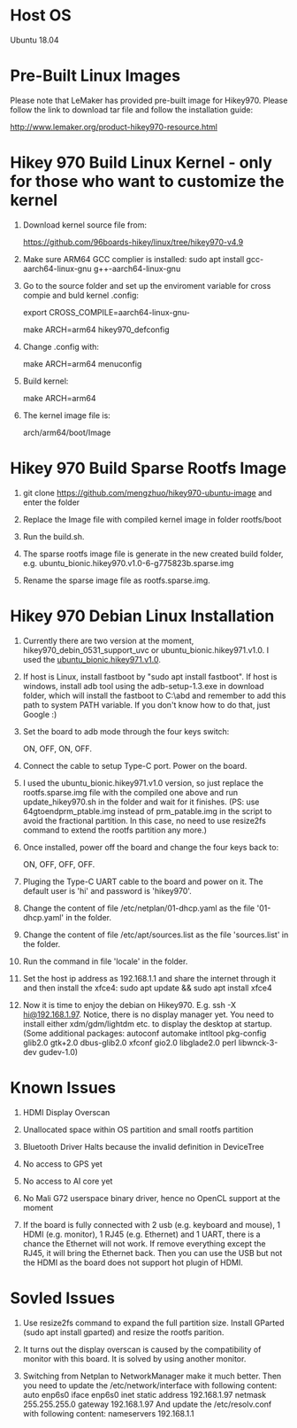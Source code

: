 # Host OS
Ubuntu 18.04

# Pre-Built Linux Images

Please note that LeMaker has provided pre-built image for Hikey970. Please follow the link to download tar file and follow the installation guide:

http://www.lemaker.org/product-hikey970-resource.html

# Hikey 970 Build Linux Kernel - only for those who want to customize the kernel

1. Download kernel source file from:

    https://github.com/96boards-hikey/linux/tree/hikey970-v4.9
    
2. Make sure ARM64 GCC complier is installed: 
    sudo apt install gcc-aarch64-linux-gnu g++-aarch64-linux-gnu

3. Go to the source folder and set up the enviroment variable for cross compie and buld kernel .config:

    export CROSS_COMPILE=aarch64-linux-gnu-
    
    make ARCH=arm64 hikey970_defconfig
    
4. Change .config with:

    make ARCH=arm64 menuconfig
    
5. Build kernel:

    make ARCH=arm64 

6. The kernel image file is:

    arch/arm64/boot/Image
    
# Hikey 970 Build Sparse Rootfs Image

1. git clone https://github.com/mengzhuo/hikey970-ubuntu-image and enter the folder

2. Replace the Image file with compiled kernel image in folder rootfs/boot

3. Run the build.sh. 

4. The sparse rootfs image file is generate in the new created build folder, e.g. ubuntu_bionic.hikey970.v1.0-6-g775823b.sparse.img

5. Rename the sparse image file as rootfs.sparse.img.  


# Hikey 970 Debian Linux Installation

1. Currently there are two version at the moment, hikey970_debin_0531_support_uvc or ubuntu_bionic.hikey971.v1.0. I used the [ubuntu_bionic.hikey971.v1.0](https://github.com/mengzhuo/hikey970-ubuntu-image/releases/download/v1.0/ubuntu_bionic.hikey971.v1.0.sparse.img.tar.gz). 

2. If host is Linux, install fastboot by "sudo apt install fastboot". If host is windows, install adb tool using the adb-setup-1.3.exe in download folder, which will install the fastboot to C:\abd and remember to add this path to system PATH variable. If you don't know how to do that, just Google :)

3. Set the board to adb mode through the four keys switch: 

    ON, OFF, ON, OFF. 
    
4. Connect the cable to setup Type-C port. Power on the board.

5. I used the ubuntu_bionic.hikey971.v1.0 version, so just replace the rootfs.sparse.img file with the compiled one above and run update_hikey970.sh in the folder and wait for it finishes. (PS: use 64gtoendprm_ptable.img instead of prm_patable.img in the script to avoid the fractional partition. In this case, no need to use resize2fs command to extend the rootfs partition any more.)

6. Once installed, power off the board and change the four keys back to: 

    ON, OFF, OFF, OFF. 

7. Pluging the Type-C UART cable to the board and power on it. The default user is 'hi' and password is 'hikey970'.

8. Change the content of file /etc/netplan/01-dhcp.yaml as the file '01-dhcp.yaml' in the folder.

9. Change the content of file /etc/apt/sources.list as the file 'sources.list' in the folder.

10. Run the command in file 'locale' in the folder. 

11. Set the host ip address as 192.168.1.1 and share the internet through it and then install the xfce4:
    sudo apt update && sudo apt install xfce4

12. Now it is time to enjoy the debian on Hikey970. E.g. ssh -X hi@192.168.1.97. Notice, there is no display manager yet. You need to install either xdm/gdm/lightdm etc. to display the desktop at startup. (Some additional packages: autoconf automake intltool pkg-config glib2.0 gtk+2.0 dbus-glib2.0 xfconf gio2.0 libglade2.0 perl libwnck-3-dev gudev-1.0)

# Known Issues

1. HDMI Display Overscan

2. Unallocated space within OS partition and small rootfs partition

3. Bluetooth Driver Halts because the invalid definition in DeviceTree

4. No access to GPS yet

5. No access to AI core yet

6. No Mali G72 userspace binary driver, hence no OpenCL support at the moment

7. If the board is fully connected with 2 usb (e.g. keyboard and mouse), 1 HDMI (e.g. monitor), 1 RJ45 (e.g. Ethernet) and 1 UART, there is a chance the Ethernet will not work. If remove everything except the RJ45, it will bring the Ethernet back. Then you can use the USB but not the HDMI as the board does not support hot plugin of HDMI. 

# Sovled Issues

1. Use resize2fs command to expand the full partition size. Install GParted (sudo apt install gparted) and resize the rootfs parition.

2. It turns out the display overscan is caused by the compatibility of monitor with this board. It is solved by using another monitor. 

7. Switching from Netplan to NetworkManager make it much better. Then you need to update the /etc/network/interface with following content:
        auto enp6s0
        iface enp6s0 inet static
        address 192.168.1.97
        netmask 255.255.255.0
        gateway 192.168.1.97
   And update the /etc/resolv.conf with following content:
        nameservers 192.168.1.1

